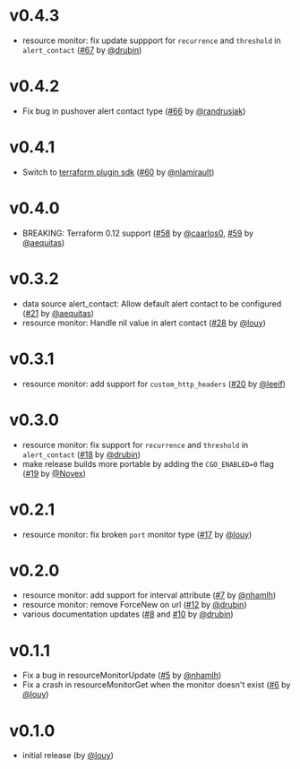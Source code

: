 # v0.4.3
- resource monitor: fix update suppport for `recurrence` and `threshold` in `alert_contact` ([#67](https://github.com/louy/terraform-provider-uptimerobot/pull/67) by [@drubin](https://github.com/drubin))

# v0.4.2
- Fix bug in pushover alert contact type ([#66](https://github.com/louy/terraform-provider-uptimerobot/pull/66) by [@randrusiak](https://github.com/randrusiak))

# v0.4.1
- Switch to [terraform plugin sdk](https://www.terraform.io/docs/extend/plugin-sdk.html) ([#60](https://github.com/louy/terraform-provider-uptimerobot/pull/60) by [@nlamirault](https://github.com/nlamirault))

# v0.4.0
- BREAKING: Terraform 0.12 support ([#58](https://github.com/louy/terraform-provider-uptimerobot/pull/58) by [@caarlos0](https://github.com/caarlos0), [#59](https://github.com/louy/terraform-provider-uptimerobot/pull/59) by [@aequitas](https://github.com/aequitas))

# v0.3.2
- data source alert_contact: Allow default alert contact to be configured ([#21](https://github.com/louy/terraform-provider-uptimerobot/pull/21) by [@aequitas](https://github.com/aequitas))
- resource monitor: Handle nil value in alert contact ([#28](https://github.com/louy/terraform-provider-uptimerobot/pull/28) by [@louy](https://github.com/louy))

# v0.3.1
- resource monitor: add support for `custom_http_headers` ([#20](https://github.com/louy/terraform-provider-uptimerobot/pull/20) by [@leeif](https://github.com/leeif))

# v0.3.0
- resource monitor: fix support for `recurrence` and `threshold` in `alert_contact` ([#18](https://github.com/louy/terraform-provider-uptimerobot/pull/18) by [@drubin](https://github.com/drubin))
- make release builds more portable by adding the `CGO_ENABLED=0` flag ([#19](https://github.com/louy/terraform-provider-uptimerobot/pull/19) by [@Novex](https://github.com/Novex))

# v0.2.1
- resource monitor: fix broken `port` monitor type ([#17](https://github.com/louy/terraform-provider-uptimerobot/pull/17) by [@louy](https://github.com/louy))

# v0.2.0
- resource monitor: add support for interval attribute ([#7](https://github.com/louy/terraform-provider-uptimerobot/pull/7) by [@nhamlh](https://github.com/nhamlh))
- resource monitor: remove ForceNew on url ([#12](https://github.com/louy/terraform-provider-uptimerobot/pull/12) by [@drubin](https://github.com/drubin))
- various documentation updates ([#8](https://github.com/louy/terraform-provider-uptimerobot/pull/8) and [#10](https://github.com/louy/terraform-provider-uptimerobot/pull/10) by [@drubin](https://github.com/drubin))

# v0.1.1
- Fix a bug in resourceMonitorUpdate ([#5](https://github.com/louy/terraform-provider-uptimerobot/pull/5) by [@nhamlh](https://github.com/nhamlh))
- Fix a crash in resourceMonitorGet when the monitor doesn't exist ([#6](https://github.com/louy/terraform-provider-uptimerobot/pull/6) by [@louy](https://github.com/louy))

# v0.1.0
- initial release (by [@louy](https://github.com/louy))
